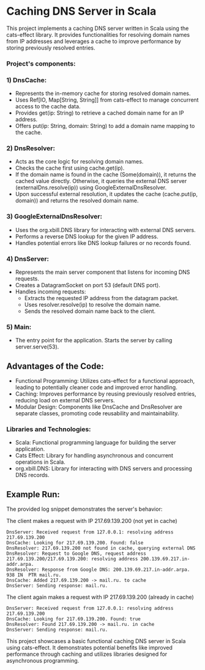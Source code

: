 # Caching DNS Server in Scala
This project implements a caching DNS server written in Scala using the cats-effect library. It provides functionalities for resolving domain names from IP addresses and leverages a cache to improve performance by storing previously resolved entries.

### Project's components:

### 1) DnsCache:

- Represents the in-memory cache for storing resolved domain names.
- Uses Ref[IO, Map[String, String]] from cats-effect to manage concurrent access to the cache data.
- Provides get(ip: String) to retrieve a cached domain name for an IP address.
- Offers put(ip: String, domain: String) to add a domain name mapping to the cache.
### 2) DnsResolver:

- Acts as the core logic for resolving domain names.
- Checks the cache first using cache.get(ip).
- If the domain name is found in the cache (Some(domain)), it returns the cached value directly.
Otherwise, it queries the external DNS server (externalDns.resolve(ip)) using GoogleExternalDnsResolver.
- Upon successful external resolution, it updates the cache (cache.put(ip, domain)) and returns the resolved domain name.
### 3) GoogleExternalDnsResolver:
  
- Uses the org.xbill.DNS library for interacting with external DNS servers.
- Performs a reverse DNS lookup for the given IP address.
- Handles potential errors like DNS lookup failures or no records found.
### 4) DnsServer:

- Represents the main server component that listens for incoming DNS requests.
- Creates a DatagramSocket on port 53 (default DNS port).
- Handles incoming requests:
  - Extracts the requested IP address from the datagram packet.
  - Uses resolver.resolve(ip) to resolve the domain name.
  - Sends the resolved domain name back to the client.
### 5) Main:

- The entry point for the application. Starts the server by calling server.serve(53).

## Advantages of the Code:

- Functional Programming: Utilizes cats-effect for a functional approach, leading to potentially cleaner code and improved error handling.
- Caching: Improves performance by reusing previously resolved entries, reducing load on external DNS servers.
- Modular Design: Components like DnsCache and DnsResolver are separate classes, promoting code reusability and maintainability.
### Libraries and Technologies:

- Scala: Functional programming language for building the server application.
- Cats Effect: Library for handling asynchronous and concurrent operations in Scala.
- org.xbill.DNS: Library for interacting with DNS servers and processing DNS records.
## Example Run:

The provided log snippet demonstrates the server's behavior:

The client makes a request with IP 217.69.139.200 (not yet in cache)
```
DnsServer: Received request from 127.0.0.1: resolving address 217.69.139.200
DnsCache: Looking for 217.69.139.200. Found: false
DnsResolver: 217.69.139.200 not found in cache, querying external DNS
DnsResolver: Request to Google DNS, request address 217.69.139.200/217.69.139.200: resolving address 200.139.69.217.in-addr.arpa.
DnsResolver: Response from Google DNS: 200.139.69.217.in-addr.arpa.	938	IN	PTR	mail.ru.
DnsCache: Added 217.69.139.200 -> mail.ru. to cache
DnsServer: Sending response: mail.ru.
```

The client again makes a request with IP 217.69.139.200 (already in cache)
```
DnsServer: Received request from 127.0.0.1: resolving address 217.69.139.200
DnsCache: Looking for 217.69.139.200. Found: true
DnsResolver: Found 217.69.139.200 -> mail.ru. in cache
DnsServer: Sending response: mail.ru.
```
This project showcases a basic functional caching DNS server in Scala using cats-effect. It demonstrates potential benefits like improved performance through caching and utilizes libraries designed for asynchronous programming.
